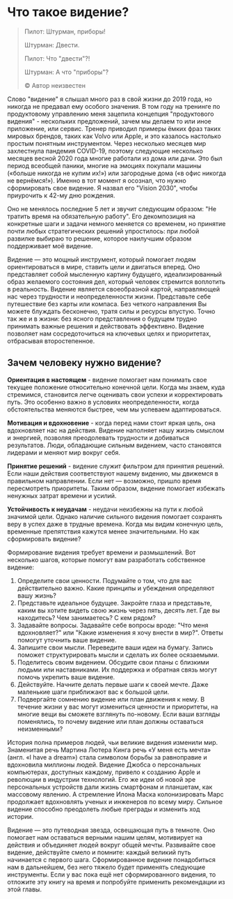 # Что такое видение?

> Пилот: Штурман, приборы!
>
> Штурман: Двести.
>
> Пилот: Что "двести"?!
>
> Штурман: А что "приборы"?
>
> ©️ Автор неизвестен

Слово "видение" я слышал много раз в свой жизни до 2019 года, но никогда не предавал ему особого значения. В том году на тренинге по продуктовому управлению меня зацепила концепция "продуктового видения" - нескольких предложений, зачем мы делаем то или иное приложение, или сервис. Тренер приводил примеры ёмких фраз таких мировых брендов, таких как Volvo или Apple, и это казалось настолько простым понятным инструментом. Через несколько месяцев мир захлестнула пандемия COVID-19, поэтому следующие несколько месяцев весной 2020 года многие работали из дома или дачи. Это был период всеобщей паники, многие на эмоциях покупали машины («больше никогда не купим их!») или загородные дома («в офис никогда не вернёмся!»).  Именно в тот момент я осознал, что нужно сформировать свое видение. Я назвал его "Vision 2030", чтобы приурочить к 42-му дню рождения.

Оно не менялось последние 5 лет и звучит следующим образом: "Не тратить время на обязательную работу". Его декомпозиция на конкретные шаги и задачи немного меняется со временем, но принятие почти любых стратегических решений упростилось: при любой развилке выбираю то решение, которое наилучшим образом поддерживает моё видение.

Видение — это мощный инструмент, который помогает людям ориентироваться в мире, ставить цели и двигаться вперед. Оно представляет собой мысленную картину будущего, идеализированный образ желаемого состояния дел, который человек стремится воплотить в реальность. Видение является своеобразной картой, направляющей нас через трудности и неопределенности жизни. Представьте себе путешествие без карты или компаса. Без четкого направления Вы можете блуждать бесконечно, тратя силы и ресурсы впустую. Точно так же и в жизни: без ясного представления о будущем трудно принимать важные решения и действовать эффективно. Видение позволяет нам сосредоточиться на ключевых целях и приоритетах, отбрасывая второстепенное.

## Зачем человеку нужно видение?

**Ориентация в настоящем** - видение помогает нам понимать свое текущее положение относительно конечной цели. Когда мы знаем, куда стремимся, становится легче оценивать свои успехи и корректировать путь. Это особенно важно в условиях неопределенности, когда обстоятельства меняются быстрее, чем мы успеваем адаптироваться.

**Мотивация и вдохновение** - когда перед нами стоит яркая цель, она вдохновляет нас на действия. Видение наполняет нашу жизнь смыслом и энергией, позволяя преодолевать трудности и добиваться результатов. Люди, обладающие сильным видением, часто становятся лидерами и меняют мир вокруг себя.

**Принятие решений** - видение служит фильтром для принятия решений. Если наши действия соответствуют нашему видению, мы движемся в правильном направлении. Если нет — возможно, пришло время пересмотреть приоритеты. Таким образом, видение помогает избежать ненужных затрат времени и усилий.

**Устойчивость к неудачам** - неудачи неизбежны на пути к любой значимой цели. Однако наличие сильного видения помогает сохранять веру в успех даже в трудные времена. Когда мы видим конечную цель, временные препятствия кажутся менее значительными. Но как сформировать видение?

Формирование видения требует времени и размышлений. Вот несколько шагов, которые помогут вам разработать собственное видение:

1. Определите свои ценности. Подумайте о том, что для вас действительно важно. Какие принципы и убеждения определяют вашу жизнь?
2. Представьте идеальное будущее. Закройте глаза и представьте, каким вы хотите видеть свою жизнь через пять, десять лет. Где вы находитесь? Чем занимаетесь? С кем рядом?
3. Задавайте вопросы. Задавайте себе вопросы вроде: "Что меня вдохновляет?" или "Какие изменения я хочу внести в мир?". Ответы помогут уточнить ваше видение.
4. Запишите свои мысли. Переведите ваши идеи на бумагу. Запись поможет структурировать мысли и сделать их более осязаемыми.
5. Поделитесь своим видением. Обсудите свои планы с близкими людьми или наставниками. Их поддержка и обратная связь могут помочь укрепить ваше видение.
6. Действуйте. Начните делать первые шаги к своей мечте. Даже маленькие шаги приближают вас к большой цели.
7. Подвергайте сомнению видение или план движения к нему. В течение жизни у вас могут измениться ценности и приоритеты, на многие вещи вы сможете взглянуть по-новому. Если ваши взгляды поменялись, то почему видение или план должны оставаться неизменными?

История полна примеров людей, чьи великие видения изменили мир. Знаменитая речь Мартина Лютера Кинга речь «У меня есть мечта» (англ. «I have a dream») стала символом борьбы за равноправие и вдохновила миллионы людей. Видение Джобса о персональных компьютерах, доступных каждому, привело к созданию Apple и революции в индустрии технологий. Его же идеи об новой эре персональных устройств дали жизнь смартфонам и планшетам, как массовому явлению. А стремление Илона Маска колонизировать Марс продолжает вдохновлять ученых и инженеров по всему миру. Сильное видение способно преодолеть любые преграды и изменить ход истории.

Видение — это путеводная звезда, освещающая путь в темноте. Оно помогает нам оставаться верными нашим целям, мотивирует на действия и объединяет людей вокруг общей мечты. Развивайте свое видение, действуйте смело и помните: каждый великий путь начинается с первого шага. Сформированное видение понадобиться нам в дальнейшем, без него тяжело будет применять следующие инструменты. Если у вас пока ещё нет сформированного видения, то отложите эту книгу на время и попробуйте применить рекомендации из этой главы.
